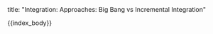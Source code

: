 <frontmatter>
title: "Integration: Approaches: Big Bang vs Incremental Integration"
</frontmatter>

{{index_body}}
